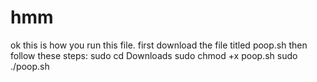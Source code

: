 # hmm
ok this is how you run this file. first download the file titled poop.sh then follow these steps: 
  sudo cd Downloads
  sudo chmod +x poop.sh
  sudo ./poop.sh
